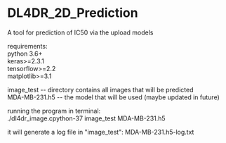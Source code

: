 # DL4DR_2D_Prediction
A tool for prediction of IC50 via the upload models

requirements:  
python 3.6+   
keras>=2.3.1   
tensorflow>=2.2   
matplotlib>=3.1   


image_test -- directory contains all images that will be predicted   
MDA-MB-231.h5  -- the model that will be used (maybe updated in future)  

running the program in terminal:  
./dl4dr_image.cpython-37 image_test MDA-MB-231.h5

it will generate a log file in "image_test": MDA-MB-231.h5-log.txt
